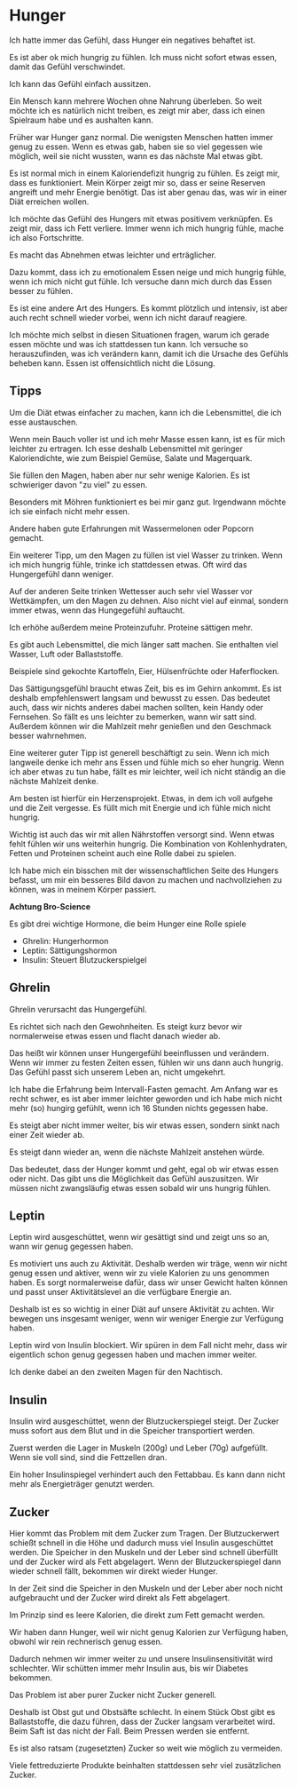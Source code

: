 # Hunger

Ich hatte immer das Gefühl, dass Hunger ein negatives behaftet ist.

Es ist aber ok mich hungrig zu fühlen. Ich muss nicht sofort etwas essen, damit das Gefühl verschwindet. 

Ich kann das Gefühl einfach aussitzen.

Ein Mensch kann mehrere Wochen ohne Nahrung überleben. So weit möchte ich es natürlich nicht treiben, es zeigt mir aber, dass ich einen Spielraum habe und es aushalten kann.

Früher war Hunger ganz normal. Die wenigsten Menschen hatten immer genug zu essen. Wenn es etwas gab, haben sie so viel gegessen wie möglich, weil sie nicht wussten, wann es das nächste Mal etwas gibt.

Es ist normal mich in einem Kaloriendefizit hungrig zu fühlen. Es zeigt mir, dass es funktioniert. Mein Körper zeigt mir so, dass er seine Reserven angreift und mehr Energie benötigt. Das ist aber genau das, was wir in einer Diät erreichen wollen.

Ich möchte das Gefühl des Hungers mit etwas positivem verknüpfen. Es zeigt mir, dass ich Fett verliere. Immer wenn ich mich hungrig fühle, mache ich also Fortschritte. 

Es macht das Abnehmen etwas leichter und erträglicher.

Dazu kommt, dass ich zu emotionalem Essen neige und mich hungrig fühle, wenn ich mich nicht gut fühle. Ich versuche dann mich durch das Essen besser zu fühlen.

Es ist eine andere Art des Hungers. Es kommt plötzlich und intensiv, ist aber auch recht schnell wieder vorbei, wenn ich nicht darauf reagiere.

Ich möchte mich selbst in diesen Situationen fragen, warum ich gerade essen möchte und was ich stattdessen tun kann. Ich versuche so herauszufinden, was ich verändern kann, damit ich die Ursache des Gefühls beheben kann. Essen ist offensichtlich nicht die Lösung. 

## Tipps

Um die Diät etwas einfacher zu machen, kann ich die Lebensmittel, die ich esse austauschen. 

Wenn mein Bauch voller ist und ich mehr Masse essen kann, ist es für mich leichter zu ertragen. Ich esse deshalb Lebensmittel mit geringer Kaloriendichte, wie zum Beispiel Gemüse, Salate und Magerquark.

Sie füllen den Magen, haben aber nur sehr wenige Kalorien. Es ist schwieriger davon "zu viel" zu essen.

Besonders mit Möhren funktioniert es bei mir ganz gut. Irgendwann möchte ich sie einfach nicht mehr essen.

Andere haben gute Erfahrungen mit Wassermelonen oder Popcorn gemacht.

Ein weiterer Tipp, um den Magen zu füllen ist viel Wasser zu trinken. Wenn ich mich hungrig fühle, trinke ich stattdessen etwas. Oft wird das Hungergefühl dann weniger.

Auf der anderen Seite trinken Wettesser auch sehr viel Wasser vor Wettkämpfen, um den Magen zu dehnen. Also nicht viel auf einmal, sondern immer etwas, wenn das Hungegefühl auftaucht.

Ich erhöhe außerdem meine Proteinzufuhr. Proteine sättigen mehr. 

Es gibt auch Lebensmittel, die mich länger satt machen. Sie enthalten viel Wasser, Luft oder Ballaststoffe. 

Beispiele sind gekochte Kartoffeln, Eier, Hülsenfrüchte oder Haferflocken.

Das Sättigungsgefühl braucht etwas Zeit, bis es im Gehirn ankommt. Es ist deshalb empfehlenswert langsam und bewusst zu essen. Das bedeutet auch, dass wir nichts anderes dabei machen sollten, kein Handy oder Fernsehen. So fällt es uns leichter zu bemerken, wann wir satt sind. Außerdem können wir die Mahlzeit mehr genießen und den Geschmack besser wahrnehmen.

Eine weiterer guter Tipp ist generell beschäftigt zu sein. Wenn ich mich langweile denke ich mehr ans Essen und fühle mich so eher hungrig. Wenn ich aber etwas zu tun habe, fällt es mir leichter, weil ich nicht ständig an die nächste Mahlzeit denke.

Am besten ist hierfür ein Herzensprojekt. Etwas, in dem ich voll aufgehe und die Zeit vergesse. Es füllt mich mit Energie und ich fühle mich nicht hungrig.

Wichtig ist auch das wir mit allen Nährstoffen versorgt sind. Wenn etwas fehlt fühlen wir uns weiterhin hungrig. Die Kombination von Kohlenhydraten, Fetten und Proteinen scheint auch eine Rolle dabei zu spielen.

Ich habe mich  ein bisschen mit der wissenschaftlichen Seite des Hungers befasst, um mir ein besseres Bild davon zu machen und nachvollziehen zu können, was in meinem Körper passiert.

**Achtung Bro-Science**

Es gibt drei wichtige Hormone, die beim Hunger eine Rolle spiele

- Ghrelin: Hungerhormon
- Leptin: Sättigungshormon
- Insulin: Steuert Blutzuckerspielgel

## Ghrelin

Ghrelin verursacht das Hungergefühl.

Es richtet sich nach den Gewohnheiten. Es steigt kurz bevor wir normalerweise etwas essen und flacht danach wieder ab.

Das heißt wir können unser Hungergefühl beeinflussen und verändern. Wenn wir immer zu festen Zeiten essen, fühlen wir uns dann auch hungrig. Das Gefühl passt sich unserem Leben an, nicht umgekehrt.

Ich habe die Erfahrung beim Intervall-Fasten gemacht. Am Anfang war es recht schwer, es ist aber immer leichter geworden und ich habe mich nicht mehr (so) hungirg gefühlt, wenn ich 16 Stunden nichts gegessen habe.

Es steigt aber nicht immer weiter, bis wir etwas essen, sondern sinkt nach einer Zeit wieder ab.

Es steigt dann wieder an, wenn die nächste Mahlzeit anstehen würde.

Das bedeutet, dass der Hunger kommt und geht, egal ob wir etwas essen oder nicht. Das gibt uns die Möglichkeit das Gefühl auszusitzen. Wir müssen nicht zwangsläufig etwas essen sobald wir uns hungrig fühlen.

## Leptin

Leptin wird ausgeschüttet, wenn wir gesättigt sind und zeigt uns so an, wann wir genug gegessen haben.

Es motiviert uns auch zu Aktivität. Deshalb werden wir träge, wenn wir nicht genug essen und aktiver, wenn wir zu viele Kalorien zu uns genommen haben. Es sorgt normalerweise dafür, dass wir unser Gewicht halten können und passt unser Aktivitätslevel an die verfügbare Energie an.

Deshalb ist es so wichtig in einer Diät auf unsere Aktivität zu achten. Wir bewegen uns insgesamt weniger, wenn wir weniger Energie zur Verfügung haben.

Leptin wird von Insulin blockiert. Wir spüren in dem Fall nicht mehr, dass wir eigentlich schon genug gegessen haben und machen immer weiter.

Ich denke dabei an den zweiten Magen für den Nachtisch.

## Insulin

Insulin wird ausgeschüttet, wenn der Blutzuckerspiegel steigt. Der Zucker muss sofort aus dem Blut und in die Speicher transportiert werden.

Zuerst werden die Lager in Muskeln (200g) und Leber (70g) aufgefüllt. Wenn sie voll sind, sind die Fettzellen dran.

Ein hoher Insulinspiegel verhindert auch den Fettabbau. Es kann dann nicht mehr als Energieträger genutzt werden. 

## Zucker

Hier kommt das Problem mit dem Zucker zum Tragen. Der Blutzuckerwert schießt schnell in die Höhe und dadurch muss viel Insulin ausgeschüttet werden. Die Speicher in den Muskeln und der Leber sind schnell überfüllt und der Zucker wird als Fett abgelagert. Wenn der Blutzuckerspiegel dann wieder schnell fällt, bekommen wir direkt wieder Hunger.

In der Zeit sind die Speicher in den Muskeln und der Leber aber noch nicht aufgebraucht und der Zucker wird direkt als Fett abgelagert.

Im Prinzip sind es leere Kalorien, die direkt zum Fett gemacht werden.

Wir haben dann Hunger, weil wir nicht genug Kalorien zur Verfügung haben, obwohl wir rein rechnerisch genug essen.

Dadurch nehmen wir immer weiter zu und unsere Insulinsensitivität wird schlechter. Wir schütten immer mehr Insulin aus, bis wir Diabetes bekommen.

Das Problem ist aber purer Zucker nicht Zucker generell.

Deshalb ist Obst gut und Obstsäfte schlecht. In einem Stück Obst gibt es Ballaststoffe, die dazu führen, dass der Zucker langsam verarbeitet wird. Beim Saft ist das nicht der Fall. Beim Pressen werden sie entfernt.

Es ist also ratsam (zugesetzten) Zucker so weit wie möglich zu vermeiden.

Viele fettreduzierte Produkte beinhalten stattdessen sehr viel zusätzlichen Zucker.
